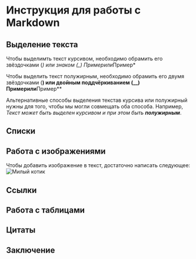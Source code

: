 # Инструкция для работы с Markdown

## Выделение текста

Чтобы выделимть текст курсивом, необходимо обрамить его звёздочками (*) или знаком (_)
 *Пример*или*Пример*

Чтобы выделить текст полужирным, необходимо обрамить его двумя звёздочками (**) или двойным поддчёркиванием (__)
 **Пример**или**Пример**

 Альтернативные способы выделения текстав курсива или полужирный нужны для того, чтобы мы могли совмещать оба способа. Например, _Текст может быть выделен курсивом и при этом быть **полужирным**_.

## Списки

## Работа с изображениями

Чтобы добавить изображение в текст, достаточно написать следующее: ![Милый котик](kotik.jpg)
## Ссылки 

## Работа с таблицами 

## Цитаты

## Заключение